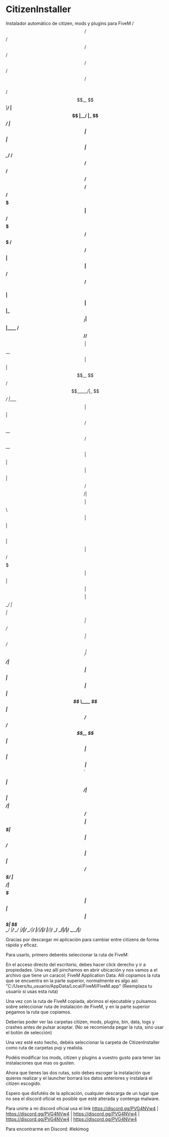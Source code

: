 # CitizenInstaller
Instalador automático de citizen, mods y plugins para FiveM
  /$$$$$$  /$$   /$$     /$$                               /$$$$$$              	       /$$               /$$ /$$                  
 /$$__  $$|__/  | $$    |__/                              |_  $$_/                      | $$              | $$| $$             
| $$  \__/ /$$ /$$$$$$   /$$ /$$$$$$$$  /$$$$$$  /$$$$$$$   | $$   /$$$$$$$   /$$$$$$$ /$$$$$$    /$$$$$$ | $$| $$  /$$$$$$   /$$$$$$    
| $$      | $$|_  $$_/  | $$|____ /$$/ /$$__  $$| $$__  $$  | $$  | $$__  $$ /$$_____/|_  $$_/   |____  $$| $$| $$ /$$__  $$ /$$__  $$   
| $$      | $$  | $$    | $$   /$$$$/ | $$$$$$$$| $$  \ $$  | $$  | $$  \ $$|  $$$$$$   | $$      /$$$$$$$| $$| $$| $$$$$$$$| $$  \__/ 
| $$    $$| $$  | $$ /$$| $$  /$$__/  | $$_____/| $$  | $$  | $$  | $$  | $$ \____  $$  | $$ /$$ /$$__  $$| $$| $$| $$_____/| $$       
|  $$$$$$/| $$  |  $$$$/| $$ /$$$$$$$$|  $$$$$$$| $$  | $$ /$$$$$$| $$  | $$ /$$$$$$$/  |  $$$$/|  $$$$$$$| $$| $$|  $$$$$$$| $$            
 \______/ |__/   \___/  |__/|________/ \_______/|__/  |__/|______/|__/  |__/|_______/    \___/   \_______/|__/|__/ \_______/|__/              


Gracias por descargar mi aplicación para cambiar entre citizens de forma rápida y eficaz.

Para usarlo, primero deberéis seleccionar la ruta de FiveM:

En el acceso directo del escritorio, debes hacer click derecho y ir a propiedades.
Una vez allí pinchamos en abrir ubicación y nos vamos a el archivo que tiene un caracol; FiveM Application Data.
Allí copiamos la ruta que se encuentra en la parte superior, normalmente es algo así: "C:/Users/tu_usuario/AppData/Local/FiveM/FiveM.app" (Reemplaza tu usuario si usas esta ruta)
	

Una vez con la ruta de FiveM copiada, abrimos el ejecutable y pulsamos sobre seleccionar ruta de instalación de FiveM, y en la parte superior pegamos la ruta que copiamos.

Deberías poder ver las carpetas citizen, mods, plugins, bin, data, logs y crashes antes de pulsar aceptar. (No se recomienda pegar la ruta, sino usar el botón de selección)

Una vez esté esto hecho, debéis seleccionar la carpeta de CitizenInstaller como ruta de carpetas pvp y realista.

Podéis modificar los mods, citizen y plugins a vuestro gusto para tener las instalaciones que mas os gusten.

Ahora que tienes las dos rutas, solo debes escoger la instalación que quieres realizar y el launcher borrará los datos anteriores y instalará el citizen escogido.

Espero que disfutéis de la aplicación, cualquier descarga de un lugar que no sea el discord oficial es posible que esté alterada y contenga malware.

Para unirte a mi discord oficial usa el link https://discord.gg/PVG4NVw4 | https://discord.gg/PVG4NVw4 | https://discord.gg/PVG4NVw4 | https://discord.gg/PVG4NVw4 | https://discord.gg/PVG4NVw4

Para encontrarme en Discord: #lekimog                                                                        
                                                                            
                           
                         
               
               
                 
                 
            
          
                                                                            
